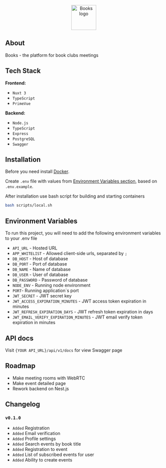 <p align="center"><img src="https://i.ibb.co/n89g46j/orange-book-1f4d9.png" width="80" alt="Books logo"></p>

## About

Books - the platform for book clubs meetings

## Tech Stack

**Frontend:**

-   `Nuxt 3`
-   `TypeScript`
-   `PrimeVue`

**Backend:**

-   `Node.js`
-   `TypeScript`
-   `Express`
-   `PostgreSQL`
-   `Swagger`

## Installation

Before you need install [Docker](https://www.docker.com/).

Create `.env` file with values from <a href="#env-variables">Environment Variables section</a>, based on `.env.example`.

After installation use bash script for building and starting containers

```bash
bash scripts/local.sh
```

<a name="env-variables"></a>

## Environment Variables

To run this project, you will need to add the following environment variables to your .env file

-   `API_URL` - Hosted URL
-   `APP_WHITELIST` - Allowed client-side urls, separated by `;`
-   `DB_HOST` - Host of database
-   `DB_PORT` - Port of database
-   `DB_NAME` - Name of database
-   `DB_USER` - User of database
-   `DB_PASSWORD` - Password of database
-   `NODE_ENV` - Running node environment
-   `PORT`- Running application`s port
-   `JWT_SECRET` - JWT secret key
-   `JWT_ACCESS_EXPIRATION_MINUTES` - JWT access token expiration in minutes
-   `JWT_REFRESH_EXPIRATION_DAYS` - JWT refresh token expiration in days
-   `JWT_EMAIL_VERIFY_EXPIRATION_MINUTES` - JWT email verify token expiration in minutes

## API docs

Visit `{YOUR API_URL}/api/v1/docs` for view Swagger page

## Roadmap

-   Make meeting rooms with WebRTC
-   Make event detailed page
-   Rework backend on Nest.js

## Changelog

### `v0.1.0`

- `Added` Registration
- `Added` Email verification
- `Added` Profile settings
- `Added` Search events by book title
- `Added` Registration to event
- `Added` List of subscribed events for user
- `Added` Ability to create events
